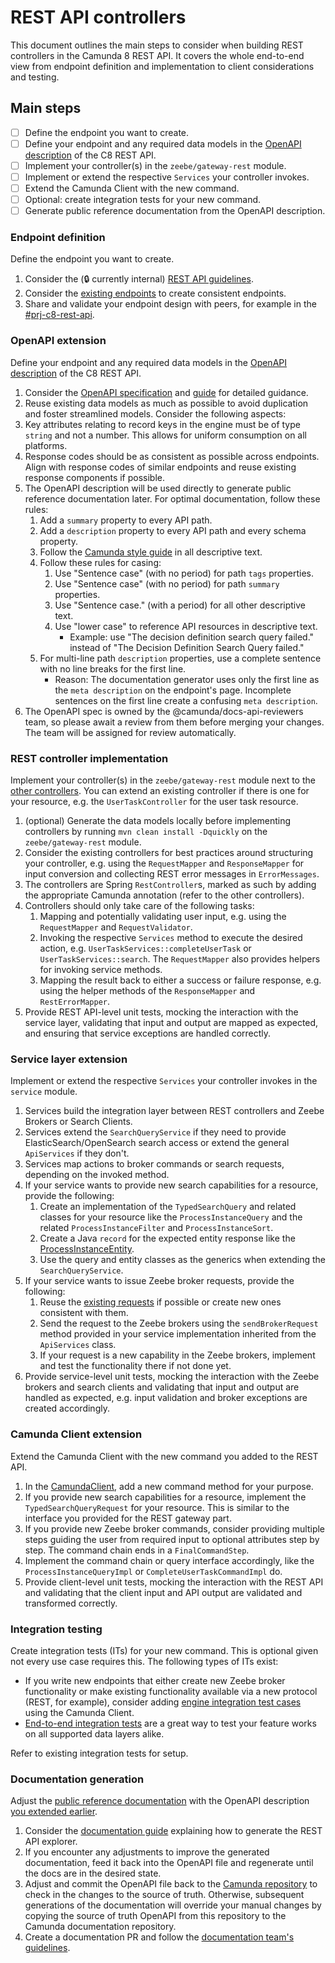 # REST API controllers

This document outlines the main steps to consider when building REST controllers in the Camunda 8
REST API.
It covers the whole end-to-end view from endpoint definition and implementation to client
considerations and testing.

## Main steps

- [ ] Define the endpoint you want to create.
- [ ] Define your endpoint and any required data models in the [OpenAPI description](../zeebe/gateway-protocol/src/main/proto/rest-api.yaml) of the C8 REST API.
- [ ] Implement your controller(s) in the `zeebe/gateway-rest` module.
- [ ] Implement or extend the respective `Services` your controller invokes.
- [ ] Extend the Camunda Client with the new command.
- [ ] Optional: create integration tests for your new command.
- [ ] Generate public reference documentation from the OpenAPI description.

### Endpoint definition

Define the endpoint you want to create.

1. Consider the (🔒 currently internal) [REST API guidelines](https://docs.google.com/document/d/1G9AmmNac-4QLGZ0LXQXa3FyeCrSJdIboaPt3-R6dWNw/).
2. Consider the [existing endpoints](https://docs.camunda.io/docs/next/apis-tools/camunda-api-rest/specifications/camunda-8-rest-api/) to create consistent endpoints.
3. Share and validate your endpoint design with peers, for example in the [#prj-c8-rest-api](https://camunda.slack.com/archives/C06UKS51QV9).

### OpenAPI extension

Define your endpoint and any required data models in the [OpenAPI description](../zeebe/gateway-protocol/src/main/proto/rest-api.yaml) of the C8 REST API.

1. Consider the [OpenAPI specification](https://spec.openapis.org/oas/v3.0.3) and [guide](https://learn.openapis.org/) for detailed guidance.
2. Reuse existing data models as much as possible to avoid duplication and foster streamlined models. Consider the following aspects:
  1. Key attributes relating to record keys in the engine must be of type `string` and not a number. This allows for uniform consumption on all platforms.
  2. Response codes should be as consistent as possible across endpoints. Align with response codes of similar endpoints and reuse existing response components if possible.
3. The OpenAPI description will be used directly to generate public reference documentation later. For optimal documentation, follow these rules:
   1. Add a `summary` property to every API path.
   2. Add a `description` property to every API path and every schema property.
   3. Follow the [Camunda style guide](https://confluence.camunda.com/display/HAN/Camunda+style+guide) in all descriptive text.
   4. Follow these rules for casing:
      1. Use "Sentence case" (with no period) for path `tags` properties.
      2. Use "Sentence case" (with no period) for path `summary` properties.
      3. Use "Sentence case." (with a period) for all other descriptive text.
      4. Use "lower case" to reference API resources in descriptive text.
         - Example: use "The decision definition search query failed." instead of "The Decision Definition Search Query failed."
   5. For multi-line path `description` properties, use a complete sentence with no line breaks for the first line.
      - Reason: The documentation generator uses only the first line as the `meta description` on the endpoint's page. Incomplete sentences on the first line create a confusing `meta description`.
4. The OpenAPI spec is owned by the @camunda/docs-api-reviewers team, so please await a review from them before merging your changes. The team will be assigned for review automatically.

### REST controller implementation

Implement your controller(s) in the `zeebe/gateway-rest` module next to the [other controllers](../zeebe/gateway-rest/src/main/java/io/camunda/zeebe/gateway/rest/controller).
You can extend an existing controller if there is one for your resource, e.g. the `UserTaskController` for the user task resource.

1. (optional) Generate the data models locally before implementing controllers by running `mvn clean install -Dquickly` on the `zeebe/gateway-rest` module.
2. Consider the existing controllers for best practices around structuring your controller, e.g. using the `RequestMapper` and `ResponseMapper` for input conversion and collecting REST error messages in `ErrorMessages`.
3. The controllers are Spring `RestController`s, marked as such by adding the appropriate Camunda annotation (refer to the other controllers).
4. Controllers should only take care of the following tasks:
   1. Mapping and potentially validating user input, e.g. using the `RequestMapper` and `RequestValidator`.
   2. Invoking the respective `Services` method to execute the desired action, e.g. `UserTaskServices::completeUserTask` or `UserTaskServices::search`. The `RequestMapper` also provides helpers for invoking service methods.
   3. Mapping the result back to either a success or failure response, e.g. using the helper methods of the `ResponseMapper` and `RestErrorMapper`.
5. Provide REST API-level unit tests, mocking the interaction with the service layer, validating that input and output are mapped as expected, and ensuring that service exceptions are handled correctly.

### Service layer extension

Implement or extend the respective `Services` your controller invokes in the `service` module.

1. Services build the integration layer between REST controllers and Zeebe Brokers or Search Clients.
2. Services extend the `SearchQueryService` if they need to provide ElasticSearch/OpenSearch search access or extend the general `ApiServices` if they don't.
3. Services map actions to broker commands or search requests, depending on the invoked method.
4. If your service wants to provide new search capabilities for a resource, provide the following:
   1. Create an implementation of the `TypedSearchQuery` and related classes for your resource like the `ProcessInstanceQuery` and the related `ProcessInstanceFilter` and `ProcessInstanceSort`.
   2. Create a Java `record` for the expected entity response like the [ProcessInstanceEntity](../search/search-domain/src/main/java/io/camunda/search/entities/ProcessInstanceEntity.java).
   3. Use the query and entity classes as the generics when extending the `SearchQueryService`.
5. If your service wants to issue Zeebe broker requests, provide the following:
   1. Reuse the [existing requests](../zeebe/gateway/src/main/java/io/camunda/zeebe/gateway/impl/broker/request) if possible or create new ones consistent with them.
   2. Send the request to the Zeebe brokers using the `sendBrokerRequest` method provided in your service implementation inherited from the `ApiServices` class.
   3. If your request is a new capability in the Zeebe brokers, implement and test the functionality there if not done yet.
6. Provide service-level unit tests, mocking the interaction with the Zeebe brokers and search clients and validating that input and output are handled as expected, e.g. input validation and broker exceptions are created accordingly.

### Camunda Client extension

Extend the Camunda Client with the new command you added to the REST API.

1. In the [CamundaClient](../clients/java/src/main/java/io/camunda/client/CamundaClient.java), add a new command method for your purpose.
2. If you provide new search capabilities for a resource, implement the `TypedSearchQueryRequest` for your resource. This is similar to the interface you provided for the REST gateway part.
3. If you provide new Zeebe broker commands, consider providing multiple steps guiding the user from required input to optional attributes step by step. The command chain ends in a `FinalCommandStep`.
4. Implement the command chain or query interface accordingly, like the `ProcessInstanceQueryImpl` or `CompleteUserTaskCommandImpl` do.
5. Provide client-level unit tests, mocking the interaction with the REST API and validating that the client input and API output are validated and transformed correctly.

### Integration testing

Create integration tests (ITs) for your new command. This is optional given not every use case requires this. The following types of ITs exist:

- If you write new endpoints that either create new Zeebe broker functionality or make existing functionality available via a new protocol (REST, for example),
  consider adding [engine integration test cases](../zeebe/qa/integration-tests) using the Camunda Client.
- [End-to-end integration tests](../qa/integration-tests) are a great way to test your feature works on all supported data layers alike.

Refer to existing integration tests for setup.

### Documentation generation

Adjust the [public reference documentation](https://docs.camunda.io/docs/next/apis-tools/camunda-api-rest/specifications/camunda-8-rest-api/) with the OpenAPI description [you extended earlier](#openapi-extension).

1. Consider the [documentation guide](https://github.com/camunda/camunda-docs/blob/main/howtos/interactive-api-explorers.md) explaining how to generate the REST API explorer.
2. If you encounter any adjustments to improve the generated documentation, feed it back into the OpenAPI file and regenerate until the docs are in the desired state.
3. Adjust and commit the OpenAPI file back to the [Camunda repository](../zeebe/gateway-protocol/src/main/proto/rest-api.yaml) to check in the changes to the source of truth.
   Otherwise, subsequent generations of the documentation will override your manual changes by copying the source of truth OpenAPI from this repository to the Camunda documentation repository.
4. Create a documentation PR and follow the [documentation team's guidelines](https://github.com/camunda/camunda-docs/blob/main/CONTRIBUTING.MD).

